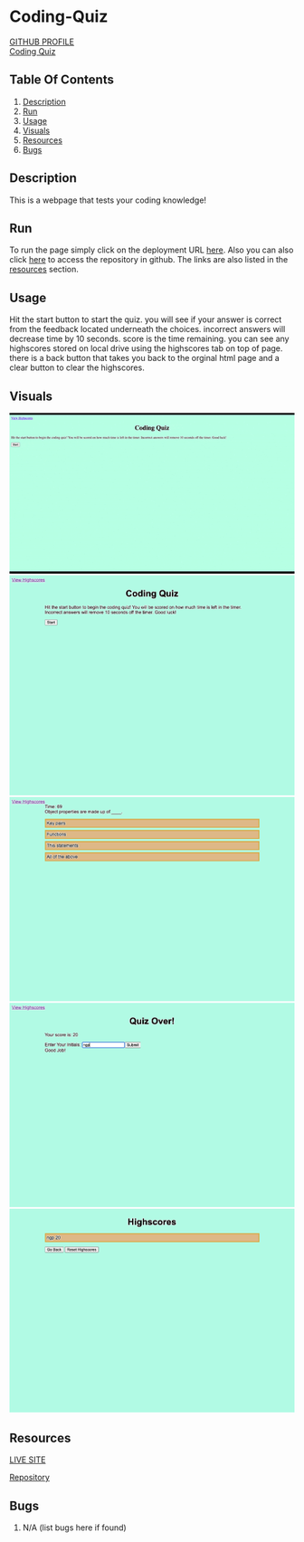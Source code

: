 # Coding-Quiz
[GITHUB PROFILE](https://github.com/GrahamP98)
<br>
[Coding Quiz](https://grahamp98.github.io/Coding-Quiz/)

## Table Of Contents
1. [Description](#description)
2. [Run](#run)
3. [Usage](#usage)
4. [Visuals](#visuals)
5. [Resources](#resources)
6. [Bugs](#bugs)



## Description
This is a webpage that tests your coding knowledge!

## Run
To run the page simply click on the deployment URL [here](https://grahamp98.github.io/password-generator/). Also you can also click [here](https://github.com/GrahamP98/password-generator) to access the repository in github. The links are also listed in the [resources](#resources) section.

## Usage
Hit the start button to start the quiz. you will see if your answer is correct from the feedback located underneath the choices. incorrect answers will decrease time by 10 seconds. score is the time remaining. you can see any highscores stored on local drive using the highscores tab on top of page. there is a back button that takes you back to the orginal html page and a clear button to clear the highscores. 

## Visuals

![video of coding quiz](./assets/videos/ezgif.com-gif-maker.gif)
![screenshot-1 of coding quiz](./assets/images/Coding-Quiz%20ss1.png)
![screenshot-2 of coding quiz](./assets/images/Coding-Quiz%20ss2.png)
![screenshot-3 of coding quiz](./assets/images/Coding-Quiz%20ss3.png)
![screenshot-4 of highscores](./assets/images/Highscores%20ss4.png)


## Resources

[LIVE SITE](https://grahamp98.github.io/Coding-Quiz/)

[Repository](https://github.com/GrahamP98/Coding-Quiz)

## Bugs
1. N/A (list bugs here if found)
